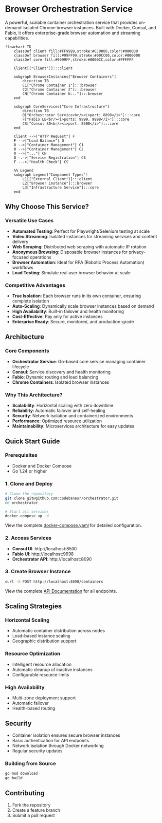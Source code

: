 # Browser Orchestration Service

A powerful, scalable container orchestration service that provides on-demand isolated Chrome browser instances. Built with Docker, Consul, and Fabio, it offers enterprise-grade browser automation and streaming capabilities.

```mermaid
flowchart TD
    classDef client fill:#FF9999,stroke:#CC0000,color:#000000
    classDef browser fill:#99FF99,stroke:#00CC00,color:#000000
    classDef core fill:#9999FF,stroke:#0000CC,color:#FFFFFF
    
    Client[("Client")]:::client
    
    subgraph BrowserInstances["Browser Containers"]
        direction TB
        C1["Chrome Container 1"]:::browser
        C2["Chrome Container 2"]:::browser
        CN["Chrome Container N..."]:::browser
    end
    
    subgraph CoreServices["Core Infrastructure"]
        direction TB
        O["Orchestrator Service<br/><i>port: 8090</i>"]:::core
        F["Fabio LB<br/><i>ports: 9999, 9998</i>"]:::core
        CS["Consul SD<br/><i>port: 8500</i>"]:::core
    end
    
    Client -->|"HTTP Request"| F
    F -->|"Load Balance"| O
    O -->|"Container Management"| C1
    O -->|"Container Management"| C2
    O -->|"..."| CN
    O -.->|"Service Registration"| CS
    F -.->|"Health Check"| CS
    
    %% Legend
    subgraph Legend["Component Types"]
        L1[("External Client")]:::client
        L2["Browser Instance"]:::browser
        L3["Infrastructure Service"]:::core
    end
```

## Why Choose This Service?

### Versatile Use Cases

- **Automated Testing**: Perfect for Playwright/Selenium testing at scale
- **Video Streaming**: Isolated instances for streaming services and content delivery
- **Web Scraping**: Distributed web scraping with automatic IP rotation
- **Anonymous Browsing**: Disposable browser instances for privacy-focused operations
- **Browser Automation**: Ideal for RPA (Robotic Process Automation) workflows
- **Load Testing**: Simulate real user browser behavior at scale

### Competitive Advantages

- **True Isolation**: Each browser runs in its own container, ensuring complete isolation
- **Auto-Scaling**: Dynamically scale browser instances based on demand
- **High Availability**: Built-in failover and health monitoring
- **Cost-Effective**: Pay only for active instances
- **Enterprise Ready**: Secure, monitored, and production-grade

## Architecture

### Core Components

- **Orchestrator Service**: Go-based core service managing container lifecycle
- **Consul**: Service discovery and health monitoring
- **Fabio**: Dynamic routing and load balancing
- **Chrome Containers**: Isolated browser instances

### Why This Architecture?

- **Scalability**: Horizontal scaling with zero downtime
- **Reliability**: Automatic failover and self-healing
- **Security**: Network isolation and containerized environments
- **Performance**: Optimized resource utilization
- **Maintainability**: Microservices architecture for easy updates

## Quick Start Guide

### Prerequisites

- Docker and Docker Compose
- Go 1.24 or higher

### 1. Clone and Deploy

```bash
# Clone the repository
git clone git@github.com:codebanesr/orchestrator.git
cd orchestrator

# Start all services
docker-compose up -d
```

View the complete [docker-compose.yaml](docker-compose.yaml) for detailed configuration.

### 2. Access Services

- **Consul UI**: http://localhost:8500
- **Fabio UI**: http://localhost:9998
- **Orchestrator API**: http://localhost:8090

### 3. Create Browser Instance

```bash
curl -X POST http://localhost:8090/containers
```

View the complete [API Documentation](docs/swagger.yaml) for all endpoints.

## Scaling Strategies

### Horizontal Scaling

- Automatic container distribution across nodes
- Load-based instance scaling
- Geographic distribution support

### Resource Optimization

- Intelligent resource allocation
- Automatic cleanup of inactive instances
- Configurable resource limits

### High Availability

- Multi-zone deployment support
- Automatic failover
- Health-based routing

## Security

- Container isolation ensures secure browser instances
- Basic authentication for API endpoints
- Network isolation through Docker networking
- Regular security updates

### Building from Source

```bash
go mod download
go build
```

## Contributing

1. Fork the repository
2. Create a feature branch
3. Submit a pull request